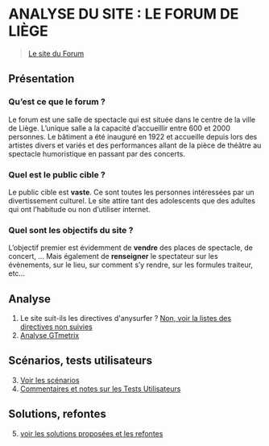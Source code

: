# ANALYSE DU SITE : LE FORUM DE LIÈGE
> [Le site du Forum](https://www.leforum.be/)

## Présentation 
### Qu’est ce que le forum ?
Le forum est une salle de spectacle qui est située dans le centre de la ville de Liège. L’unique salle a la capacité d’accueillir entre 600 et 2000 personnes. Le bâtiment a été inauguré en 1922 et accueille depuis lors des artistes divers et variés et des performances allant de la pièce de théâtre au spectacle humoristique en passant par des concerts.

### Quel est le public cible ? 
Le public cible est **vaste**. Ce sont toutes les personnes intéressées par un divertissement culturel. Le site attire tant des adolescents que des adultes qui ont l’habitude ou non d’utiliser internet. 

### Quel sont les objectifs du site ?
L’objectif premier est évidemment de **vendre** des places de spectacle, de concert, … Mais également de **renseigner** le spectateur sur les évènements, sur le lieu, sur comment s’y rendre, sur les formules traiteur, etc… 

## Analyse 
1. Le site suit-ils les directives d'anysurfer ? [Non, voir la listes des directives non suivies](./directives_anysurfer/)
2. [Analyse GTmetrix](./analyse_gtmetrix/gtmetrix.md)

## Scénarios, tests utilisateurs
3. [Voir les scénarios](./test_utilisateurs/scenarios.md)
4. [Commentaires et notes sur les Tests Utilisateurs](./test_utilisateurs/)

## Solutions, refontes
5. [voir les solutions proposées et les refontes](./solutions_refontes/solutions-refontes.md)